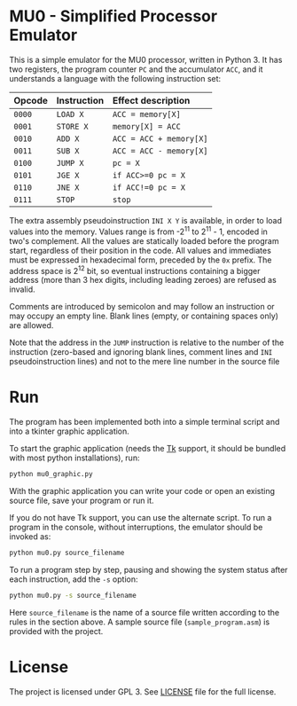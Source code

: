 MU0 - Simplified Processor Emulator
===================================

This is a simple emulator for the MU0 processor, written in Python 3. 
It has two registers, the program counter ``PC`` and the accumulator ``ACC``,
and it understands a language with the following instruction set:

| Opcode  | Instruction  | Effect description         |
|:--------|:-------------|:---------------------------|
| ``0000``| ``LOAD X``   | ``ACC = memory[X]``        | 
| ``0001``| ``STORE X``  | ``memory[X] = ACC``        | 
| ``0010``| ``ADD X``    | ``ACC = ACC + memory[X]``  | 
| ``0011``| ``SUB X``    | ``ACC = ACC - memory[X]``  | 
| ``0100``| ``JUMP X``   | ``pc = X``                 | 
| ``0101``| ``JGE X``    | ``if ACC>=0 pc = X``       | 
| ``0110``| ``JNE X``    | ``if ACC!=0 pc = X``       | 
| ``0111``| ``STOP``     | ``stop``                   | 

The extra assembly pseudoinstruction ``INI X Y`` is available, in order to load 
values into the memory. Values range is from -2<sup>11</sup> to 
2<sup>11</sup> - 1, encoded in two's complement.
All the values are statically loaded before the program start, regardless 
of their position in the code. All values and immediates must be expressed 
in hexadecimal form, preceded by the ``0x`` prefix.
The address space is 2<sup>12</sup> bit, so eventual instructions containing
a bigger address (more than 3 hex digits, including leading zeroes)
are refused as invalid.

Comments are introduced by semicolon and may follow an instruction or may
occupy an empty line. Blank lines (empty, or containing spaces only) are 
allowed.

Note that the address in the ``JUMP`` instruction is relative to the number
of the instruction (zero-based and ignoring blank lines, comment lines and
``INI`` pseudoinstruction lines) and not to the mere line number in the 
source file

Run
===
The program has been implemented both into a simple terminal script and into a
tkinter graphic application.

To start the graphic application (needs the [Tk](http://www.tcl.tk/) support,
it should be bundled with most python installations), run:
```bash
python mu0_graphic.py
```
With the graphic application you can write your
code or open an existing source file, save your program or run it.

If you do not have Tk support, you can use the alternate script. To run a
program in the console, without interruptions, the emulator should be 
invoked as:
```bash
python mu0.py source_filename
```
To run a program step by step, pausing and showing the system status after 
each instruction, add the ``-s`` option:
```bash
python mu0.py -s source_filename
```
Here ``source_filename`` is the name of a source file written according to
the rules in the section above. A sample source file (``sample_program.asm``)
is provided with the project.

License
===================
The project is licensed under GPL 3. See [LICENSE](./LICENSE)
file for the full license.
